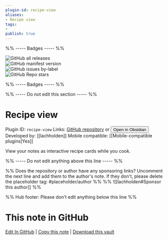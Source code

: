 ```yaml
---
plugin-id: recipe-view
aliases:
- Recipe view
tags: 
- 
publish: true
---
```


%% ----- Badges ----- %%

![GitHub all releases](https://img.shields.io/github/downloads/lachholden/obsidian-recipe-view/total?color=573E7A&logo=github&style=for-the-badge)   
![GitHub manifest version](https://img.shields.io/github/manifest-json/v/lachholden/obsidian-recipe-view?color=573E7A&logo=github&style=for-the-badge)   
![GitHub issues by-label](https://img.shields.io/github/issues/lachholden/obsidian-recipe-view/help%20wanted?color=573E7A&logo=github&style=for-the-badge)   
![GitHub Repo stars](https://img.shields.io/github/stars/lachholden/obsidian-recipe-view?color=573E7A&logo=github&style=for-the-badge)

%% ----- Badges ----- %%

%% ----- Do not edit this section ----- %%

# Recipe view

Plugin ID: `recipe-view`
Links: [GitHub repository](https://github.com/lachholden/obsidian-recipe-view) or [<button id=HH>Open in Obsidian</button>](obsidian://show-plugin?id=recipe-view)
Developed by: [[lachholden]]
Mobile compatible: [[Mobile-compatible plugins|Yes]]

View your notes as interactive recipe cards while you cook.

%% ----- Do not edit anything above this line ----- %% 

%% Does the repository or author have any sponsoring links? Uncomment the next line and add them to the author's note. If they don't, please delete the placeholder tag: #placeholder/author %%
%% ![[lachholden#Sponsor this author]] %%

%% Hub footer: Please don't edit anything below this line %%

# This note in GitHub

<span class="git-footer">[Edit In GitHub](https://github.dev/obsidian-community/obsidian-hub/blob/main/02%20-%20Community%20Expansions/02.05%20All%20Community%20Expansions/Plugins/recipe-view.md "git-hub-edit-note") | [Copy this note](https://raw.githubusercontent.com/obsidian-community/obsidian-hub/main/02%20-%20Community%20Expansions/02.05%20All%20Community%20Expansions/Plugins/recipe-view.md "git-hub-copy-note") | [Download this vault](https://github.com/obsidian-community/obsidian-hub/archive/refs/heads/main.zip "git-hub-download-vault") </span>
